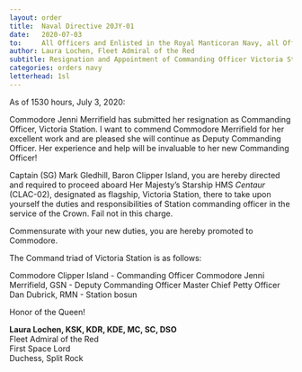 ```yaml
---
layout: order
title:  Naval Directive 20JY-01
date:   2020-07-03
to:     All Officers and Enlisted in the Royal Manticoran Navy, all Officers and Enlisted in the Grayson Space Navy, and all Members of the Grand Alliance
author: Laura Lochen, Fleet Admiral of the Red
subtitle: Resignation and Appointment of Commanding Officer Victoria Station
categories: orders navy
letterhead: 1sl
---
```


As of 1530 hours, July 3, 2020:

Commodore Jenni Merrifield has submitted her resignation as Commanding Officer, Victoria Station. I want to commend Commodore Merrifield for her excellent work
and are pleased she will continue as Deputy Commanding Officer. Her experience and help will be invaluable to her new Commanding Officer!

Captain (SG) Mark Gledhill, Baron Clipper Island, you are hereby directed and required to proceed aboard Her Majesty’s Starship HMS *Centaur* (CLAC-02),
designated as flagship, Victoria Station, there to take upon yourself the duties and responsibilities of Station commanding officer in the service of the Crown. 
Fail not in this charge.

Commensurate with your new duties, you are hereby promoted to Commodore.

The Command triad of Victoria Station is as follows:

Commodore Clipper Island - Commanding Officer
Commodore Jenni Merrifield, GSN - Deputy Commanding Officer
Master Chief Petty Officer Dan Dubrick, RMN - Station bosun

Honor of the Queen!

**Laura Lochen, KSK, KDR, KDE, MC, SC, DSO**  
Fleet Admiral of the Red  
First Space Lord  
Duchess, Split Rock  
